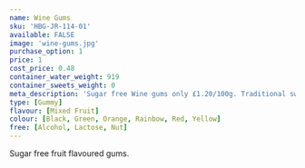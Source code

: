 ```yaml
---
name: Wine Gums
sku: 'HBG-JR-114-01'
available: FALSE
image: 'wine-gums.jpg'
purchase_option: 1
price: 1
cost_price: 0.48
container_water_weight: 919
container_sweets_weight: 0
meta_description: 'Sugar free Wine gums only £1.20/100g. Traditional sweets and more at Humbugs Confectionery Store. Specialists in satisfying your sweet tooth!'
type: [Gummy]
flavour: [Mixed Fruit]
colour: [Black, Green, Orange, Rainbow, Red, Yellow]
free: [Alcohol, Lactose, Nut]
---
```

Sugar free fruit flavoured gums.